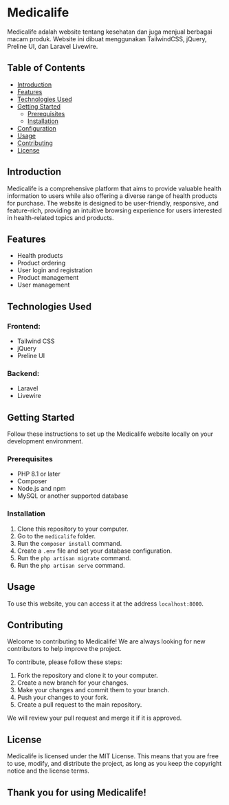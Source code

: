 # Medicalife

Medicalife adalah website tentang kesehatan dan juga menjual berbagai macam produk. Website ini dibuat menggunakan TailwindCSS, jQuery, Preline UI, dan Laravel Livewire.

## Table of Contents

- [Introduction](#introduction)
- [Features](#features)
- [Technologies Used](#technologies-used)
- [Getting Started](#getting-started)
  - [Prerequisites](#prerequisites)
  - [Installation](#installation)
- [Configuration](#configuration)
- [Usage](#usage)
- [Contributing](#contributing)
- [License](#license)

## Introduction

Medicalife is a comprehensive platform that aims to provide valuable health information to users while also offering a diverse range of health products for purchase. The website is designed to be user-friendly, responsive, and feature-rich, providing an intuitive browsing experience for users interested in health-related topics and products.

## Features

* Health products
* Product ordering
* User login and registration
* Product management
* User management

## Technologies Used

### Frontend:

- Tailwind CSS
- jQuery 
- Preline UI

### Backend:

- Laravel
- Livewire

## Getting Started

Follow these instructions to set up the Medicalife website locally on your development environment.

### Prerequisites

- PHP 8.1 or later
- Composer
- Node.js and npm
- MySQL or another supported database

### Installation

1. Clone this repository to your computer.
2. Go to the `medicalife` folder.
3. Run the `composer install` command.
4. Create a `.env` file and set your database configuration.
5. Run the `php artisan migrate` command.
6. Run the `php artisan serve` command.

## Usage

To use this website, you can access it at the address `localhost:8000`.

## Contributing

Welcome to contributing to Medicalife! We are always looking for new contributors to help improve the project.

To contribute, please follow these steps:

1. Fork the repository and clone it to your computer.
2. Create a new branch for your changes.
3. Make your changes and commit them to your branch.
4. Push your changes to your fork.
5. Create a pull request to the main repository.

We will review your pull request and merge it if it is approved.

## License

Medicalife is licensed under the MIT License. This means that you are free to use, modify, and distribute the project, as long as you keep the copyright notice and the license terms.


## Thank you for using Medicalife!
